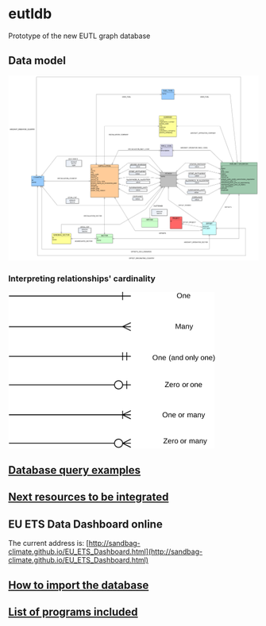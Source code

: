 # eutldb
Prototype of the new EUTL graph database

## Data model

[![Data model](/docs/images/DataModel.png)](https://raw.githubusercontent.com/sandbag-climate/eutldb/master/docs/images/DataModel.png)

### Interpreting relationships' cardinality

![Relationships cardinality](/docs/images/RelationshipsCardinality.PNG)

## [Database query examples](/docs/query_examples.md)

## [Next resources to be integrated](/docs/NextResourcesToBeIntegrated.md)

## EU ETS Data Dashboard online

The current address is: [http://sandbag-climate.github.io/EU_ETS_Dashboard.html](http://sandbag-climate.github.io/EU_ETS_Dashboard.html)

## [How to import the database](/docs/HowToImportTheDatabase.md)

## [List of programs included](/docs/ListOfProgramsIncluded.md)
